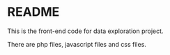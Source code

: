 # README #

This is the front-end code for data exploration project.

There are php files, javascript files and css files.

